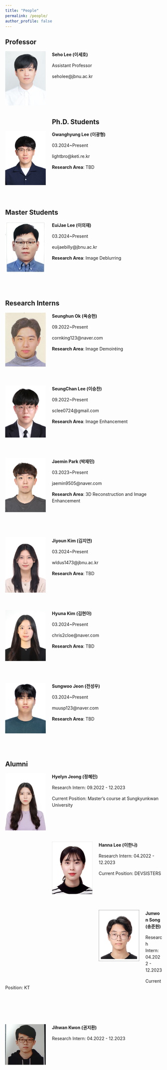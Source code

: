 ```yaml
---
title: "People"
permalink: /people/
author_profile: false
---
```



## Professor
<div style="width:150px; height:224px; float:left;">
<img src="https://raw.githubusercontent.com/jbnu-vilab/jbnu-vilab.github.io/master/images/Seho_Lee.jpg" width="130" >
</div>
<p style="line-height: 1.5;"><b>Seho Lee (이세호)</b></p>
<p style="line-height: 1.5;">Assistant Professor</p>
<p style="line-height: 1.5;">seholee@jbnu.ac.kr</p>

&nbsp;

&nbsp;

&nbsp;

## Ph.D. Students

<div style="width:150px; height:224px; float:left;">
<img src="https://raw.githubusercontent.com/jbnu-vilab/jbnu-vilab.github.io/master/images/gwanghyung.png" width="130" >
</div>
<p style="line-height: 1.5;"><b>Gwanghyung Lee (이광형)</b></p>
<p style="line-height: 1.5;">03.2024~Present</p>
<p style="line-height: 1.5;">lightbro@keti.re.kr</p>
<p style="line-height: 1.5;"><b>Research Area</b>: TBD</p>

&nbsp;

&nbsp;

&nbsp;

## Master Students

<div style="width:150px; height:224px; float:left;">
<img src="https://raw.githubusercontent.com/jbnu-vilab/jbnu-vilab.github.io/master/images/euiae.jpg" width="130" >
</div>
<p style="line-height: 1.5;"><b>EuiJae Lee (이의재)</b></p>
<p style="line-height: 1.5;">03.2024~Present</p>
<p style="line-height: 1.5;">euijaebilly@jbnu.ac.kr</p>
<p style="line-height: 1.5;"><b>Research Area</b>: Image Deblurring</p>

&nbsp;

&nbsp;

&nbsp;
## Research Interns



<div style="width:150px; height:224px; float:left;">
<img src="https://raw.githubusercontent.com/jbnu-vilab/jbnu-vilab.github.io/master/images/Ok.jpeg" width="130" >
</div>
<p style="line-height: 1.5;"><b>Seunghun Ok (옥승헌)</b></p>
<p style="line-height: 1.5;">09.2022~Present</p>
<p style="line-height: 1.5;">cornking123@naver.com</p>
<p style="line-height: 1.5;"><b>Research Area</b>: Image Demoiréing</p>

&nbsp;

&nbsp;

&nbsp;


<div style="width:150px; height:224px; float:left;">
<img src="https://raw.githubusercontent.com/jbnu-vilab/jbnu-vilab.github.io/master/images/Lee.jpe" width="130" >
</div>
<p style="line-height: 1.5;"><b>SeungChan Lee (이승찬)</b></p>
<p style="line-height: 1.5;">09.2022~Present</p>
<p style="line-height: 1.5;">sclee0724@gmail.com</p>
<p style="line-height: 1.5;"><b>Research Area</b>: Image Enhancement</p>

&nbsp;

&nbsp;

&nbsp;


<div style="width:150px; height:224px; float:left;">
<img src="https://raw.githubusercontent.com/jbnu-vilab/jbnu-vilab.github.io/master/images/park.jpg" width="130" >
</div>
<p style="line-height: 1.5;"><b>Jaemin Park (박재민)</b></p>
<p style="line-height: 1.5;">03.2023~Present</p>
<p style="line-height: 1.5;">jaemin9505@naver.com</p>
<p style="line-height: 1.5;"><b>Research Area</b>: 3D Reconstruction and Image Enhancement</p>

&nbsp;

&nbsp;

&nbsp;

<div style="width:150px; height:224px; float:left;">
<img src="https://raw.githubusercontent.com/jbnu-vilab/jbnu-vilab.github.io/master/images/jiyoun.jpg" width="130" >
</div>
<p style="line-height: 1.5;"><b>Jiyoun Kim (김지연)</b></p>
<p style="line-height: 1.5;">03.2024~Present</p>
<p style="line-height: 1.5;">wldus1473@jbnu.ac.kr</p>
<p style="line-height: 1.5;"><b>Research Area</b>: TBD</p>

&nbsp;

&nbsp;

&nbsp;

<div style="width:150px; height:224px; float:left;">
<img src="https://raw.githubusercontent.com/jbnu-vilab/jbnu-vilab.github.io/master/images/hyunakim.jpg" width="130" >
</div>
<p style="line-height: 1.5;"><b>Hyuna Kim (김현아)</b></p>
<p style="line-height: 1.5;">03.2024~Present</p>
<p style="line-height: 1.5;">chris2cloe@naver.com</p>
<p style="line-height: 1.5;"><b>Research Area</b>: TBD</p>

&nbsp;

&nbsp;

&nbsp;

<div style="width:150px; height:224px; float:left;">
<img src="https://raw.githubusercontent.com/jbnu-vilab/jbnu-vilab.github.io/master/images/jeon.jpeg" width="130" >
</div>
<p style="line-height: 1.5;"><b>Sungwoo Jeon (전성우)</b></p>
<p style="line-height: 1.5;">03.2024~Present</p>
<p style="line-height: 1.5;">muusp123@naver.com</p>
<p style="line-height: 1.5;"><b>Research Area</b>: TBD</p>

&nbsp;

&nbsp;

&nbsp;
## Alumni

<div style="width:150px; height:224px; float:left;">
<img src="https://raw.githubusercontent.com/jbnu-vilab/jbnu-vilab.github.io/master/images/Jung.jpg" width="130" >
</div>
<p style="line-height: 1.5;"><b>Hyelyn Jeong (정혜린)</b></p>
<p style="line-height: 1.5;">Research Intern: 09.2022 - 12.2023 </p>
<p style="line-height: 1.5;">Current Position: Master’s course at Sungkyunkwan University</p>

&nbsp;

&nbsp;

&nbsp;

<div style="width:150px; height:224px; float:left;">
<img src="https://raw.githubusercontent.com/jbnu-vilab/jbnu-vilab.github.io/master/images/Lee.jpg" width="130" >
</div>
<p style="line-height: 1.5;"><b>Hanna Lee (이한나)</b></p>
<p style="line-height: 1.5;">Research Intern: 04.2022 - 12.2023  </p>
<p style="line-height: 1.5;">Current Position: DEVSISTERS</p>

&nbsp;

&nbsp;

&nbsp;


<div style="width:150px; height:224px; float:left;">
<img src="https://raw.githubusercontent.com/jbnu-vilab/jbnu-vilab.github.io/master/images/Song.jpg" width="130" >
</div>
<p style="line-height: 1.5;"><b>Junwon Song (송준원)</b></p>
<p style="line-height: 1.5;">Research Intern: 04.2022 - 12.2023 </p>
<p style="line-height: 1.5;">Current Position: KT</p>

&nbsp;

&nbsp;

&nbsp;



<div style="width:150px; height:224px; float:left;">
<img src="https://raw.githubusercontent.com/jbnu-vilab/jbnu-vilab.github.io/master/images/Kwon2.jpg" width="130" >
</div>
<p style="line-height: 1.5;"><b>Jihwan Kwon (권지환)</b></p>
<p style="line-height: 1.5;">Research Intern: 04.2022 - 12.2023 </p>

&nbsp;

&nbsp;

&nbsp;

